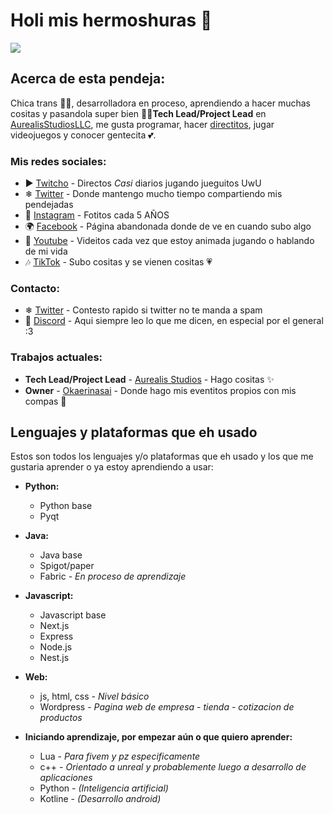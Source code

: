 # Holi mis hermoshuras 💖
<a href="[http://example.com/](https://github.com/search?q=+language%3APython++org%3AFunkyoEnma+&type=repositories)" target="_blank">![](https://img.shields.io/badge/-python-3776AB?logo=python&logoColor=white&style=flat)</a>

## Acerca de esta pendeja:

Chica trans 🏳️‍⚧️, desarrolladora en proceso, aprendiendo a hacer muchas cositas y pasandola super bien 💖✨**Tech Lead/Project Lead** en [AurealisStudiosLLC](https://github.com/AurealisStudiosLLC), me gusta programar, hacer [directitos](https://www.twitch.tv/funkyoenma), jugar videojuegos y conocer gentecita 💕.

### Mis redes sociales:
* ▶ [Twitcho](https://www.twitch.tv/funkyoenma) - Directos *Casi* diarios jugando jueguitos UwU
* ❄ [Twitter](https://twitter.com/FunkyoEnma) - Donde mantengo mucho tiempo compartiendo mis pendejadas
* 📸 [Instagram](https://www.instagram.com/enmafunkyo/) - Fotitos cada 5 AÑOS
* 🌍 [Facebook](https://www.facebook.com/FunkyoUwU/) - Página abandonada donde de ve en cuando subo algo
* 🔴 [Youtube](https://www.youtube.com/channel/UCiMP1z0LtT95bNW-qpP35OA) - Videitos cada vez que estoy animada jugando o hablando de mi vida
* 🎶 [TikTok](https://www.tiktok.com/@funkyoenma) - Subo cositas y se vienen cositas 💗

### Contacto:
* ❄ [Twitter](https://twitter.com/FunkyoEnma) - Contesto rapido si twitter no te manda a spam
* 💖 [Discord](https://discord.gg/APYemsXMCV) - Aqui siempre leo lo que me dicen, en especial por el general :3

### Trabajos actuales:
*  **Tech Lead/Project Lead** - [Aurealis Studios](https://github.com/AurealisStudiosLLC) - Hago cositas ✨
*  **Owner** - [Okaerinasai](https://github.com/OkaerinasaiCol) - Donde hago mis eventitos propios con mis compas 💖

## Lenguajes y plataformas que eh usado
Estos son todos los lenguajes y/o plataformas que eh usado y los que me gustaria aprender o ya estoy aprendiendo a usar:

* **Python:**
  * Python base
  * Pyqt

* **Java:**
  * Java base
  * Spigot/paper
  * Fabric *- En proceso de aprendizaje*

* **Javascript:**
  * Javascript base
  * Next.js
  * Express
  * Node.js
  * Nest.js

* **Web:**
  * js, html, css *- Nivel básico*
  * Wordpress - *Pagina web de empresa - tienda - cotizacion de productos*

* **Iniciando aprendizaje, por empezar aún o que quiero aprender:**
  * Lua - *Para fivem y pz especificamente*
  * c++ - *Orientado a unreal y probablemente luego a desarrollo de aplicaciones*
  * Python - *(Inteligencia artificial)*
  * Kotline - *(Desarrollo android)*


